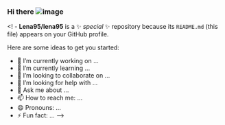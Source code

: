 ### Hi there ![image](https://user-images.githubusercontent.com/84328178/118503916-6d356c00-b701-11eb-88ad-1eb2edbfe6e1.png)


<! -
**Lena95/lena95** is a ✨ _special_ ✨ repository because its `README.md` (this file) appears on your GitHub profile.

Here are some ideas to get you started:

- 🔭 I’m currently working on ...
- 🌱 I’m currently learning ...
- 👯 I’m looking to collaborate on ...
- 🤔 I’m looking for help with ...
- 💬 Ask me about ...
- 📫 How to reach me: ...
- 😄 Pronouns: ...
- ⚡ Fun fact: ...
-->
